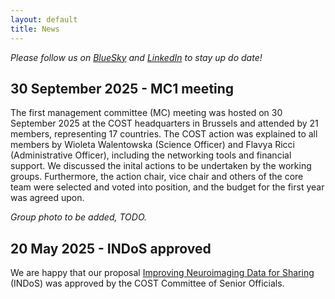 ```yaml
---
layout: default
title: News
---
```


_Please follow us on [BlueSky](https://bsky.app/profile/cost-indos.bsky.social) and [LinkedIn](https://www.linkedin.com/groups/15307040/) to stay up do date!_

## 30 September 2025 - MC1 meeting

The first management committee (MC) meeting was hosted on 30 September 2025 at the COST headquarters in Brussels and attended by 21 members, representing 17 countries. The COST action was explained to all members by Wioleta Walentowska (Science Officer) and Flavya Ricci (Administrative Officer), including the networking tools and financial support. We discussed the inital actions to be undertaken by the working groups. Furthermore, the action chair, vice chair and others of the core team were selected and voted into position, and the budget for the first year was agreed upon.

_Group photo to be added, TODO._

## 20 May 2025 - INDoS approved

We are happy that our proposal [Improving Neuroimaging Data for Sharing](https://www.cost.eu/actions/CA24161) (INDoS) was approved by the COST Committee of Senior Officials.
